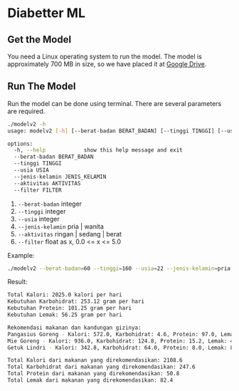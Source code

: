 # Diabetter ML

## Get the Model
You need a Linux operating system to run the model. The model is approximately 700 MB in size, so we have placed it at [Google Drive](https://drive.google.com/file/d/1YwtSaSc5C4jDuOANtfTqKDaqrOzdMMDd/view?usp=sharing).

## Run The Model
Run the model can be done using terminal. There are several parameters are required.
```bash
./modelv2 -h
usage: modelv2 [-h] [--berat-badan BERAT_BADAN] [--tinggi TINGGI] [--usia USIA] [--jenis-kelamin JENIS_KELAMIN] [--aktivitas AKTIVITAS] [--filter FILTER]

options:
  -h, --help            show this help message and exit
  --berat-badan BERAT_BADAN
  --tinggi TINGGI
  --usia USIA
  --jenis-kelamin JENIS_KELAMIN
  --aktivitas AKTIVITAS
  --filter FILTER
```

1. `--berat-badan` integer
2. `--tinggi` integer
3. `--usia` integer
4. `--jenis-kelamin` pria | wanita
5. `--aktivitas` ringan | sedang | berat
6. `--filter` float as x, 0.0 <= x <= 5.0 

Example:
```bash
./modelv2 --berat-badan=60 --tinggi=160 --usia=22 --jenis-kelamin=pria --aktivitas=sedang --filter=4.0
```

Result:
```bash
Total Kalori: 2025.0 kalori per hari
Kebutuhan Karbohidrat: 253.12 gram per hari
Kebutuhan Protein: 101.25 gram per hari
Kebutuhan Lemak: 56.25 gram per hari 

Rekomendasi makanan dan kandungan gizinya:
Pangasius Goreng - Kalori: 572.0, Karbohidrat: 4.6, Protein: 97.0, Lemak: 18.4, Rating: 4.55
Mie Goreng - Kalori: 936.0, Karbohidrat: 124.8, Protein: 15.2, Lemak: 40.8, Rating: 4.19
Getuk Lindri - Kalori: 342.8, Karbohidrat: 64.0, Protein: 8.0, Lemak: 8.0, Rating: 4.75

Total Kalori dari makanan yang direkomendasikan: 2108.6
Total Karbohidrat dari makanan yang direkomendasikan: 247.6
Total Protein dari makanan yang direkomendasikan: 50.8
Total Lemak dari makanan yang direkomendasikan: 82.4
```
